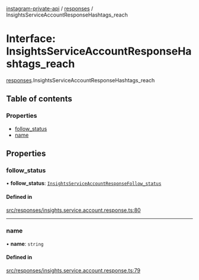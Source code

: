[instagram-private-api](../../README.md) / [responses](../../modules/responses.md) / InsightsServiceAccountResponseHashtags_reach

# Interface: InsightsServiceAccountResponseHashtags\_reach

[responses](../../modules/responses.md).InsightsServiceAccountResponseHashtags_reach

## Table of contents

### Properties

- [follow\_status](InsightsServiceAccountResponseHashtags_reach.md#follow_status)
- [name](InsightsServiceAccountResponseHashtags_reach.md#name)

## Properties

### follow\_status

• **follow\_status**: [`InsightsServiceAccountResponseFollow_status`](InsightsServiceAccountResponseFollow_status.md)

#### Defined in

[src/responses/insights.service.account.response.ts:80](https://github.com/Nerixyz/instagram-private-api/blob/4971f34/src/responses/insights.service.account.response.ts#L80)

___

### name

• **name**: `string`

#### Defined in

[src/responses/insights.service.account.response.ts:79](https://github.com/Nerixyz/instagram-private-api/blob/4971f34/src/responses/insights.service.account.response.ts#L79)
